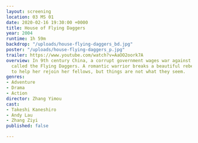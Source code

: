 ```yaml
---
layout: screening
location: 03 MS 01
date: 2020-02-16 19:30:00 +0000
title: House of Flying Daggers
year: 2004
runtime: 1h 59m
backdrop: "/uploads/house-flying-daggers_bd.jpg"
poster: "/uploads/house-flying-daggers_p.jpg"
trailer: https://www.youtube.com/watch?v=AaOO2oork7A
overview: In 9th century China, a corrupt government wages war against a rebel army
  called the Flying Daggers. A romantic warrior breaks a beautiful rebel out of prison
  to help her rejoin her fellows, but things are not what they seem.
genres:
- Adventure
- Drama
- Action
director: Zhang Yimou
cast:
- Takeshi Kaneshiro
- Andy Lau
- Zhang Ziyi
published: false

---
```

